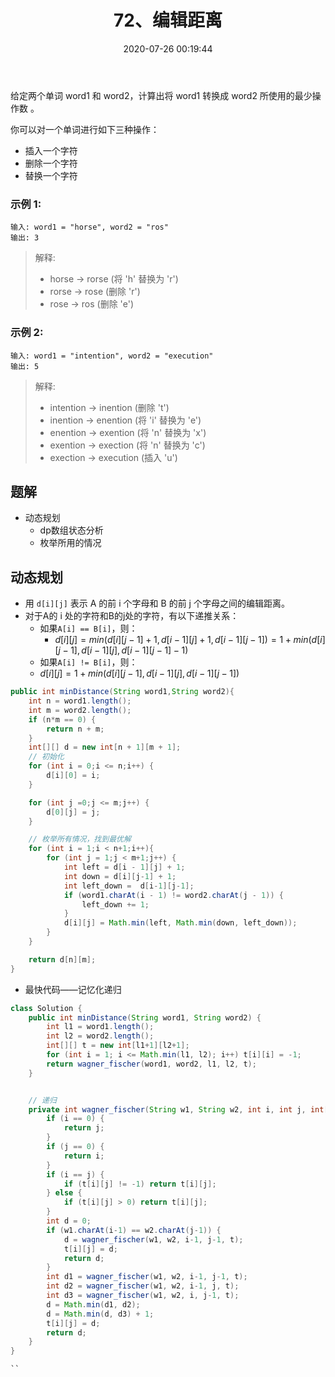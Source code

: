 ﻿---
title: 72、编辑距离
categories:
- leetcode
tags:
  - null
date: 2020-07-26 00:19:44
---

给定两个单词 word1 和 word2，计算出将 word1 转换成 word2 所使用的最少操作数 。

你可以对一个单词进行如下三种操作：

- 插入一个字符
- 删除一个字符
- 替换一个字符
### 示例 1:
```
输入: word1 = "horse", word2 = "ros"
输出: 3
```
> 解释:   
>- horse -> rorse (将 'h' 替换为 'r')  
>- rorse -> rose (删除 'r')  
>- rose -> ros (删除 'e')  
### 示例 2:
```
输入: word1 = "intention", word2 = "execution"
输出: 5
```
> 解释: 
>- intention -> inention (删除 't')
>- inention -> enention (将 'i' 替换为 'e')
>- enention -> exention (将 'n' 替换为 'x')
>- exention -> exection (将 'n' 替换为 'c')
>- exection -> execution (插入 'u')

<!-- 来源：力扣（LeetCode）
链接：https://leetcode-cn.com/problems/edit-distance
著作权归领扣网络所有。商业转载请联系官方授权，非商业转载请注明出处。 -->

## 题解

- 动态规划
    - dp数组状态分析
    - 枚举所用的情况

## 动态规划
- 用 `d[i][j]` 表示 A 的前 i 个字母和 B 的前 j 个字母之间的编辑距离。
- 对于A的 i 处的字符和B的j处的字符，有以下递推关系： 
    - 如果`A[i] == B[i]`，则：
      - $d[i][j] = min(d[i][j - 1]+1,d[i - 1][j] + 1,d[i - 1][j - 1]) = 1+min(d[i][j - 1],d[i - 1][j],d[i - 1][j - 1] - 1)$
    - 如果`A[i] != B[i]`，则：
    - $d[i][j] =  1 + min(d[i][j - 1],d[i - 1][j],d[i - 1][j - 1])$
```java
public int minDistance(String word1,String word2){
    int n = word1.length();
    int m = word2.length();
    if (n*m == 0) {
        return n + m;
    } 
    int[][] d = new int[n + 1][m + 1];
    // 初始化
    for (int i = 0;i <= n;i++) {
        d[i][0] = i;
    }

    for (int j =0;j <= m;j++) {
        d[0][j] = j;
    }

    // 枚举所有情况，找到最优解
    for (int i = 1;i < n+1;i++){
        for (int j = 1;j < m+1;j++) {
            int left = d[i - 1][j] + 1;
            int down = d[i][j-1] + 1;
            int left_down =  d[i-1][j-1];
            if (word1.charAt(i - 1) != word2.charAt(j - 1)) {
                left_down += 1;
            }
            d[i][j] = Math.min(left, Math.min(down, left_down));
        }
    }

    return d[n][m];
}
```

- 最快代码——记忆化递归
```java 
class Solution {
    public int minDistance(String word1, String word2) {
        int l1 = word1.length();
        int l2 = word2.length();
        int[][] t = new int[l1+1][l2+1];
        for (int i = 1; i <= Math.min(l1, l2); i++) t[i][i] = -1;
        return wagner_fischer(word1, word2, l1, l2, t);
    }


    // 递归
    private int wagner_fischer(String w1, String w2, int i, int j, int[][] t) {
        if (i == 0) {
            return j;
        }
        if (j == 0) {
            return i;
        }
        if (i == j) {
            if (t[i][j] != -1) return t[i][j];
        } else {
            if (t[i][j] > 0) return t[i][j];
        }
        int d = 0;
        if (w1.charAt(i-1) == w2.charAt(j-1)) {
            d = wagner_fischer(w1, w2, i-1, j-1, t);
            t[i][j] = d;
            return d;
        }
        int d1 = wagner_fischer(w1, w2, i-1, j-1, t);
        int d2 = wagner_fischer(w1, w2, i-1, j, t);
        int d3 = wagner_fischer(w1, w2, i, j-1, t);
        d = Math.min(d1, d2);
        d = Math.min(d, d3) + 1;
        t[i][j] = d;
        return d;
    }
}

``